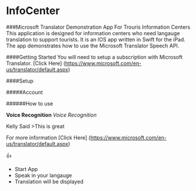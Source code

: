 # InfoCenter
###Microsoft Translator Demonstration App For Trouris Information Centers
This application is designed for information centers who need langauge translation to support tourists. It is an IOS app written in Swift for the iPad. The app demonstrates how to use the Microsoft Translator Speech API.

####Getting Started
You will need to setup a subscription with Microsoft Translator. [Click Here] (https://www.microsoft.com/en-us/translator/default.aspx) 

####Setup

#####Account

######How to use

**Voice Recognition**
*Voice Recognition*

Kelly Said >This is great

For more information [Click Here] (https://www.microsoft.com/en-us/translator/default.aspx)

:+1:

- Start App
- Speak in your langauge
- Translation will be displayed
